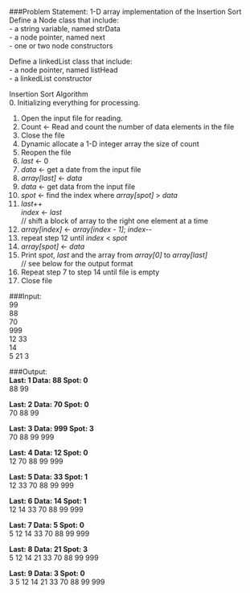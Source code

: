 ###Problem Statement: 
1-D array implementation of the Insertion Sort  
    Define a Node class that include:  
      - a string variable, named strData  
      - a node pointer, named next  
      - one or two node constructors  

Define a linkedList class that include:  
    - a node pointer, named listHead  
    - a linkedList constructor  
 
Insertion Sort Algorithm  
0. Initializing everything for processing.  
1. Open the input file for reading.  
2. Count <- Read and count the number of data elements in the file  
3. Close the file  
4. Dynamic allocate a 1-D integer array the size of count  
5. Reopen the file  
6. _last_ <- 0  
7. _data_ <- get a date from the input file  
8. _array[last]_ <- _data_  
9. _data_ <- get data from the input file  
10. _spot_ <- find the index where _array[spot]_ > _data_  
11. _last++_  
        _index_ <- _last_  
    // shift a block of array to the right one element at a time  
12. _array[index]_ <- _array[index - 1]_; _index--_  
13. repeat step 12 until _index_ < _spot_  
14. _array[spot]_ <- _data_  
15. Print _spot_, _last_ and the array from _array[0]_ to _array[last]_  
        // see below for the output format  
15. Repeat step 7 to step 14 until file is empty  
16. Close file  


###Input:  
99  
88  
70  
999  
12 33  
14  
5 21 3    

###Output:   
**Last: 1 Data: 88 Spot: 0**  
88 99  

**Last: 2 Data: 70 Spot: 0**  
70 88 99  

**Last: 3 Data: 999 Spot: 3**  
70 88 99 999  

**Last: 4 Data: 12 Spot: 0**  
12 70 88 99 999  

**Last: 5 Data: 33 Spot: 1**  
12 33 70 88 99 999  

**Last: 6 Data: 14 Spot: 1**  
12 14 33 70 88 99 999  

**Last: 7 Data: 5 Spot: 0**  
5 12 14 33 70 88 99 999  

**Last: 8 Data: 21 Spot: 3**  
5 12 14 21 33 70 88 99 999  

**Last: 9 Data: 3 Spot: 0**  
3 5 12 14 21 33 70 88 99 999  
 
